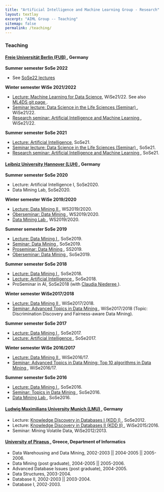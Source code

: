 ```yaml
---
title: "Artificial Intelligence and Machine Learning Group - Research"
layout: textlay
excerpt: "AIML Group -- Teaching"
sitemap: false
permalink: /teaching/
---
```


### Teaching
#### <a href ="https://www.fu-berlin.de/"> <b>Freie Universität Berlin (FUB)</b> </a>, Germany
<b> Summer semester SoSe 2022 </b>
- See <a href="https://www.mi.fu-berlin.de/en/inf/groups/ag-KIML/Teaching/SS22/index.html" target="new">SoSe22 lectures</a>

<b> Winter semester WiSe 2021/2022 </b>
- <a href="https://www.mi.fu-berlin.de/en/inf/groups/ag-KIML/Teaching/SS21/Kuenstliche-Intelligenz/index.html" target="new">Lecture: Machine Learning for Data Science</a>, WiSe21/22. See also <a href="https://github.com/AIML-research/ML4DS" target="_new">ML4DS git page </a>.
- <a href ="https://www.mi.fu-berlin.de/en/inf/groups/ag-KIML/Teaching/SS21/Data-Science/index.html"> Seminar lecture: Data Science in the Life Sciences (Seminar) </a>, WiSe21/22.
- <a href = "https://www.mi.fu-berlin.de/en/inf/groups/ag-KIML/Teaching/WS-21_22/Forschungsseminar/index.html"> Research seminar: Artificial Intelligence and Machine Learning </a>, WiSe21/22.

<b> Summer semester SoSe 2021 </b>
- <a href="https://www.mi.fu-berlin.de/en/inf/groups/ag-KIML/Teaching/SS21/Kuenstliche-Intelligenz/index.html" target="new">Lecture: Artificial Intelligence</a>, SoSe21.
- <a href ="https://www.mi.fu-berlin.de/en/inf/groups/ag-KIML/Teaching/SS21/Data-Science/index.html"> Seminar lecture: Data Science in the Life Sciences (Seminar) </a>, SoSe21.
- <a href = "https://www.mi.fu-berlin.de/en/inf/groups/ag-KIML/Teaching/SS21/Forschungsseminar/index.html"> Research seminar: Artificial Intelligence and Machine Learning </a>, SoSe21.

#### <a href ="https://www.uni-hannover.de/"> <b>Leibniz University Hannover (LUH)</b> </a>, Germany

<b> Summer semester SoSe 2020 </b> 
- Lecture: Artificial Intelligence I, SoSe2020.
- Data Mining Lab, SoSe2020.

<b> Winter semester WiSe 2019/2020 </b> 
- <a href = "https://kbs.uni-hannover.de/~ntoutsi/DM2WiSe19_20.html"> Lecture: Data Mining II </a>, WS2019/2020.
- <a href ="https://kbs.uni-hannover.de/~ntoutsi/oberseminar.html"> Oberseminar: Data Mining </a>, WS2019/2020.
- <a href ="https://kbs.uni-hannover.de/~ntoutsi/DMlab.html"> Data Mining Lab </a>, WS2019/2020.

<b> Summer semester SoSe 2019 </b> 
- <a href ="https://kbs.uni-hannover.de/~ntoutsi/DM1SoSe19.html"> Lecture: Data Mining I </a>, SoSe2019.
- <a href ="https://kbs.uni-hannover.de/~ntoutsi/seminarSoSe19.html"> Seminar: Data Mining </a>, SoSe2019.
- <a href ="https://kbs.uni-hannover.de/~ntoutsi/proseminar/proseminarSoSe19.html"> Proseminar: Data Mining </a>, SS2019.
- <a href ="https://kbs.uni-hannover.de/~ntoutsi/oberseminar.html"> Oberseminar: Data Mining </a>, SoSe2019.

<b> Summer semester SoSe 2018 </b> 
- <a href = "https://www2.kbs.uni-hannover.de/datamining1_lecture.html"> Lecture: Data Mining I </a>, SoSe2018.
- <a href = "https://www2.kbs.uni-hannover.de/ai.html"> Lecture: Artificial Intelligence </a>, SoSe2018.
- ProSeminar in AI, SoSe2018 (with <a href ="https://www.l3s.de/user/niederee"> Claudia Niederee </a>).

<b> Winter semester WiSe2017/2018 </b>
- <a href ="https://www2.kbs.uni-hannover.de/dm2.html"> Lecture: Data Mining II </a>, WiSe2017/2018.
- <a href ="https://www2.kbs.uni-hannover.de/advanceddmseminar.html"> Seminar: Advanced Topics in Data Mining </a>, WiSe2017/2018 (Topic: Discrimination Discovery and Fairness-aware Data Mining).

<b> Summer semester SoSe 2017 </b> 
- <a href ="https://www2.kbs.uni-hannover.de/datamining1_lecture.html"> Lecture: Data Mining I </a>, SoSe2017.
- <a href = "https://www2.kbs.uni-hannover.de/ai.html"> Lecture: Artificial Intelligence </a>, SoSe2017.

<b> Winter semester WiSe 2016/2017 </b>
- <a href ="https://www2.kbs.uni-hannover.de/dm2.html"> Lecture: Data Mining II </a>, WiSe2016/17.
- <a href ="https://www2.kbs.uni-hannover.de/advanceddmseminar.html"> Seminar: Advanced Topics in Data Mining: Top 10 algorithms in Data Mining </a>, WiSe2016/17.

<b> Summer semester SoSe 2016 </b> 
- <a href ="https://www2.kbs.uni-hannover.de/datamining1_lecture.html"> Lecture: Data Mining I </a>, SoSe2016.
- <a href = "https://www2.kbs.uni-hannover.de/topics_in_data_mining.html"> Seminar: Topics in Data Mining </a>, SoSe2016.
- <a href ="https://www2.kbs.uni-hannover.de/data_mining_lab.html"> Data Mining Lab </a>, SoSe2016.

#### <a href = "https://www.lmu.de/en/index.html"> Ludwig Maximilians University Munich (LMU) </a>, Germany
- Lecture: <a href = "https://www2.dbs.ifi.lmu.de/cms/Knowledge_Discovery_in_Databases_I_(KDD_I)_12.html">Knowledge Discovery in Databases I (KDD I) </a>, SoSe2012.
- Lecture: <a href ="https://www2.dbs.ifi.lmu.de/cms/Knowledge_Discovery_in_Databases_II_(KDD_II)_WS1516.html">Knowledge Discovery in Databases II (KDD II) </a>, WiSe2015/2016.
- Seminar: Mining Volatile Data, WiSe2012/2013. 

#### <a href = "https://www.unipi.gr/unipi/en/"> <b>University of Piraeus</b> </a>, Greece, Department of Informatics
- Data Warehousing and Data Mining, 2002-2003 || 2004-2005 || 2005-2006.
- Data Mining (post graduate), 2004-2005 || 2005-2006.
- Advanced Database Issues (post graduate), 2004-2005.
- Data Structures, 2003-2004.
- Database II, 2002-2003 || 2003-2004.
- Database I, 2002-2003.
